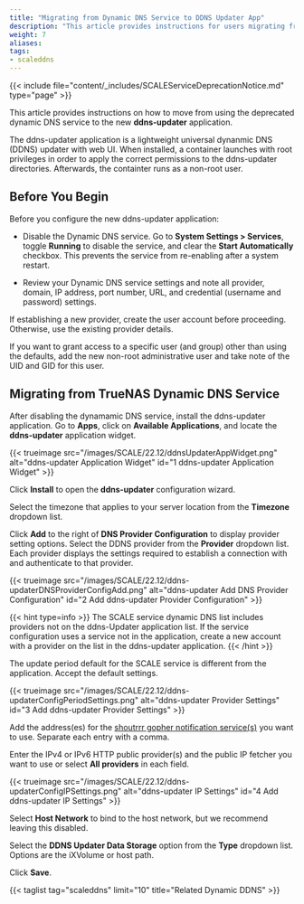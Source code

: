 ```yaml
---
title: "Migrating from Dynamic DNS Service to DDNS Updater App"
description: "This article provides instructions for users migrating from the SCALE Dynamic DNS service to the new ddns-updater application." 
weight: 7
aliases:
tags:
- scaleddns
---
```



{{< include file="content/_includes/SCALEServiceDeprecationNotice.md" type="page" >}}

This article provides instructions on how to move from using the deprecated dynamic DNS service to the new **ddns-updater** application. 

The ddns-updater application is a lightweight universal dynanmic DNS (DDNS) updater with web UI. 
When installed, a container launches with root privileges in order to apply the correct permissions to the ddns-updater directories. 
Afterwards, the containter runs as a non-root user.

## Before You Begin
Before you configure the new ddns-updater application:

* Disable the Dynamic DNS service.
  Go to **System Settings > Services**, toggle **Running** to disable the service, and clear the **Start Automatically** checkbox. 
  This prevents the service from re-enabling after a system restart.

* Review your Dynamic DNS service settings and note all provider, domain, IP address, port number, URL, and credential (username and password) settings.

If establishing a new provider, create the user account before proceeding. Otherwise, use the existing provider details.

If you want to grant access to a specific user (and group) other than using the defaults, add the new non-root administrative user and take note of the UID and GID for this user.

## Migrating from TrueNAS Dynamic DNS Service

After disabling the dynamamic DNS service, install the ddns-updater application. Go to **Apps**, click on **Available Applications**, and locate the **ddns-updater** application widget.

{{< trueimage src="/images/SCALE/22.12/ddnsUpdaterAppWidget.png" alt="ddns-updater Application Widget" id="1 ddns-updater Application Widget" >}}

Click **Install** to open the **ddns-updater** configuration wizard.

Select the timezone that applies to your server location from the **Timezone** dropdown list.

Click **Add** to the right of **DNS Provider Configuration** to display provider setting options. 
Select the DDNS provider from the **Provider** dropdown list. 
Each provider displays the settings required to establish a connection with and authenticate to that provider. 

{{< trueimage src="/images/SCALE/22.12/ddns-updaterDNSProviderConfigAdd.png" alt="ddns-updater Add DNS Provider Configuration" id="2 Add ddns-updater Provider Configuration" >}}

{{< hint type=info >}}
The SCALE service dynamic DNS list includes providers not on the ddns-Updater application list. 
If the service configuration uses a service not in the application, create a new account with a provider on the list in the ddns-updater application.
{{< /hint >}}

The update period default for the SCALE service is different from the application. Accept the default settings.

{{< trueimage src="/images/SCALE/22.12/ddns-updaterConfigPeriodSettings.png" alt="ddns-updater Provider Settings" id="3 Add ddns-updater Provider Settings" >}}

Add the address(es) for the [shoutrrr gopher notification service(s)](https://containrrr.dev/shoutrrr/0.7/services/overview/) you want to use. Separate each entry with a comma.

Enter the IPv4 or IPv6 HTTP public provider(s) and the public IP fetcher you want to use or select **All providers** in each field.

{{< trueimage src="/images/SCALE/22.12/ddns-updaterConfigIPSettings.png" alt="ddns-updater IP Settings" id="4 Add ddns-updater IP Settings" >}}

Select **Host Network** to bind to the host network, but we recommend leaving this disabled.

Select the **DDNS Updater Data Storage** option from the **Type** dropdown list. Options are the iXVolume or host path.

Click **Save**.

{{< taglist tag="scaleddns" limit="10" title="Related Dynamic DDNS" >}}

